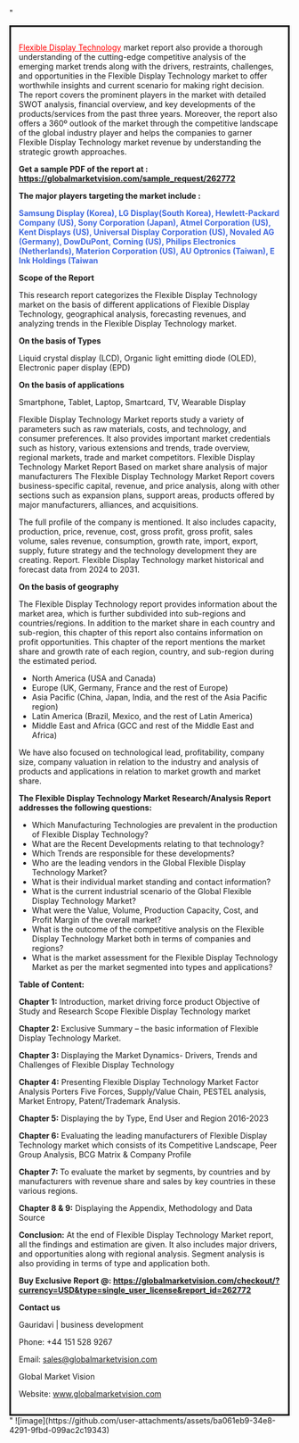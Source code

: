 "<div style='border: 3px solid black; padding: 1em;'>

<a style='color: #ff0000;' href='https://globalmarketvision.com/reports/global-flexible-display-technology-market/262772'>Flexible Display Technology</a> market report also provide a thorough understanding of the cutting-edge competitive analysis of the emerging market trends along with the drivers, restraints, challenges, and opportunities in the Flexible Display Technology market to offer worthwhile insights and current scenario for making right decision. The report covers the prominent players in the market with detailed SWOT analysis, financial overview, and key developments of the products/services from the past three years. Moreover, the report also offers a 360º outlook of the market through the competitive landscape of the global industry player and helps the companies to garner Flexible Display Technology market revenue by understanding the strategic growth approaches.

<strong>Get a sample PDF of the report at </strong><strong>:</strong><strong> <a style='color: #ff0000;' href='https://globalmarketvision.com/sample_request/262772?utm_source=linkedinPulse&utm_medium=Bhagyashree&utm_campaign=SN'><strong>https://globalmarketvision.com/sample_request/262772</strong></a></strong>

<strong>The major players targeting the market include :</strong>

<strong style='color: #4169e1;'>Samsung Display (Korea), LG Display(South Korea), Hewlett-Packard Company (US), Sony Corporation (Japan), Atmel Corporation (US), Kent Displays (US), Universal Display Corporation (US), Novaled AG (Germany), DowDuPont, Corning (US), Philips Electronics (Netherlands), Materion Corporation (US), AU Optronics (Taiwan), E Ink Holdings (Taiwan</strong>

<strong>Scope of the Report</strong>

This research report categorizes the Flexible Display Technology market on the basis of different applications of Flexible Display Technology, geographical analysis, forecasting revenues, and analyzing trends in the Flexible Display Technology market.

<strong>On the basis of Types</strong>

Liquid crystal display (LCD), Organic light emitting diode (OLED), Electronic paper display (EPD)

<strong>On the basis of applications</strong>

Smartphone, Tablet, Laptop, Smartcard, TV, Wearable Display

Flexible Display Technology Market reports study a variety of parameters such as raw materials, costs, and technology, and consumer preferences. It also provides important market credentials such as history, various extensions and trends, trade overview, regional markets, trade and market competitors. Flexible Display Technology Market Report Based on market share analysis of major manufacturers The Flexible Display Technology Market Report covers business-specific capital, revenue, and price analysis, along with other sections such as expansion plans, support areas, products offered by major manufacturers, alliances, and acquisitions.

The full profile of the company is mentioned. It also includes capacity, production, price, revenue, cost, gross profit, gross profit, sales volume, sales revenue, consumption, growth rate, import, export, supply, future strategy and the technology development they are creating. Report. Flexible Display Technology market historical and forecast data from 2024 to 2031.

<strong>On the basis of geography</strong>

The Flexible Display Technology report provides information about the market area, which is further subdivided into sub-regions and countries/regions. In addition to the market share in each country and sub-region, this chapter of this report also contains information on profit opportunities. This chapter of the report mentions the market share and growth rate of each region, country, and sub-region during the estimated period.
<ul>
  <li>North America (USA and Canada)</li>
  <li>Europe (UK, Germany, France and the rest of Europe)</li>
  <li>Asia Pacific (China, Japan, India, and the rest of the Asia Pacific region)</li>
  <li>Latin America (Brazil, Mexico, and the rest of Latin America)</li>
  <li>Middle East and Africa (GCC and rest of the Middle East and Africa)</li>
</ul>
We have also focused on technological lead, profitability, company size, company valuation in relation to the industry and analysis of products and applications in relation to market growth and market share.

<strong>The Flexible Display Technology Market Research/Analysis Report addresses the following questions:</strong>
<ul>
  <li>Which Manufacturing Technologies are prevalent in the production of Flexible Display Technology?</li>
  <li>What are the Recent Developments relating to that technology?</li>
  <li>Which Trends are responsible for these developments?</li>
  <li>Who are the leading vendors in the Global Flexible Display Technology Market?</li>
  <li>What is their individual market standing and contact information?</li>
  <li>What is the current industrial scenario of the Global Flexible Display Technology Market?</li>
  <li>What were the Value, Volume, Production Capacity, Cost, and Profit Margin of the overall market?</li>
  <li>What is the outcome of the competitive analysis on the Flexible Display Technology Market both in terms of companies and regions?</li>
  <li>What is the market assessment for the Flexible Display Technology Market as per the market segmented into types and applications?</li>
</ul>
<strong>Table of Content:</strong>

<strong>Chapter 1:</strong> Introduction, market driving force product Objective of Study and Research Scope Flexible Display Technology market

<strong>Chapter 2:</strong> Exclusive Summary – the basic information of Flexible Display Technology Market.

<strong>Chapter 3:</strong> Displaying the Market Dynamics- Drivers, Trends and Challenges of Flexible Display Technology

<strong>Chapter 4:</strong> Presenting Flexible Display Technology Market Factor Analysis Porters Five Forces, Supply/Value Chain, PESTEL analysis, Market Entropy, Patent/Trademark Analysis.

<strong>Chapter 5:</strong> Displaying the by Type, End User and Region 2016-2023

<strong>Chapter 6:</strong> Evaluating the leading manufacturers of Flexible Display Technology market which consists of its Competitive Landscape, Peer Group Analysis, BCG Matrix &amp; Company Profile

<strong>Chapter 7: </strong>To evaluate the market by segments, by countries and by manufacturers with revenue share and sales by key countries in these various regions.

<strong>Chapter 8 &amp; 9:</strong> Displaying the Appendix, Methodology and Data Source

<strong>Conclusion:</strong> At the end of Flexible Display Technology Market report, all the findings and estimation are given. It also includes major drivers, and opportunities along with regional analysis. Segment analysis is also providing in terms of type and application both.

<strong>Buy Exclusive Report @: <strong><a style='color: #ff0000;' href='https://globalmarketvision.com/checkout/?currency=USD&type=single_user_license&report_id=262772?utm_source=linkedinPulse&utm_medium=Bhagyashree&utm_campaign=SN'>https://globalmarketvision.com/checkout/?currency=USD&type=single_user_license&report_id=262772</a></strong></strong>

<strong>Contact us</strong>

Gauridavi | business development

Phone: +44 151 528 9267

Email: <a href='mailto:sales@globalmarketvision.com'>sales@globalmarketvision.com</a>

Global Market Vision

Website: <a href='http://www.globalmarketvision.com/'>www.globalmarketvision.com</a>

</div>"
![image](https://github.com/user-attachments/assets/ba061eb9-34e8-4291-9fbd-099ac2c19343)
